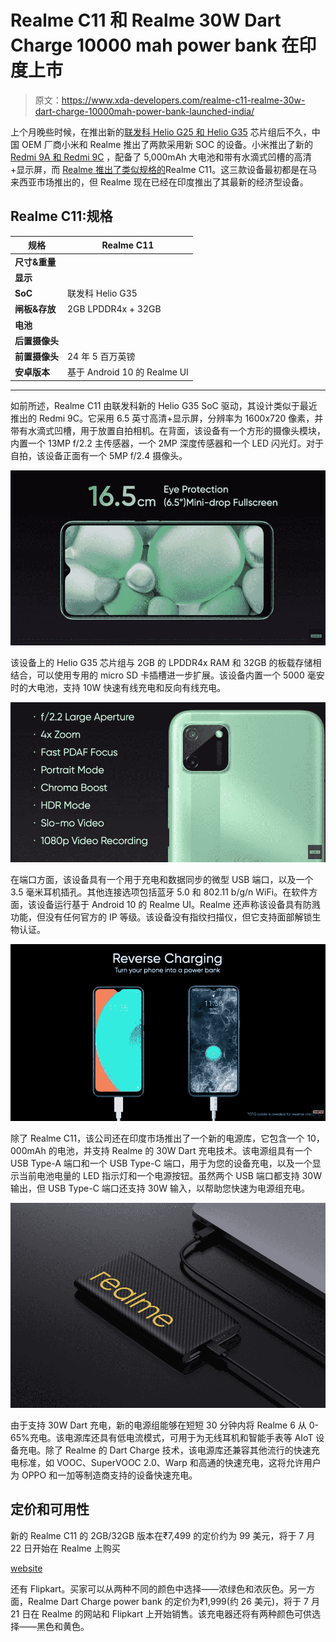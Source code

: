 # Realme C11 和 Realme 30W Dart Charge 10000 mah power bank 在印度上市

> 原文：<https://www.xda-developers.com/realme-c11-realme-30w-dart-charge-10000mah-power-bank-launched-india/>

上个月晚些时候，在推出新的[联发科 Helio G25 和 Helio G35](https://www.xda-developers.com/mediatek-helio-g35-g25-chipsets-unveiled-gaming-budget/) 芯片组后不久，中国 OEM 厂商小米和 Realme 推出了两款采用新 SOC 的设备。小米推出了新的 [Redmi 9A 和 Redmi 9C](https://www.xda-developers.com/redmi-9a-redmi-9c-launch-big-batteries-notched-displays-mediatek-processors/) ，配备了 5,000mAh 大电池和带有水滴式凹槽的高清+显示屏，而 [Realme 推出了类似规格的](https://www.xda-developers.com/realme-c11-budget-smartphone-mediatek-helio-g35/)Realme C11。这三款设备最初都是在马来西亚市场推出的，但 Realme 现在已经在印度推出了其最新的经济型设备。

## Realme C11:规格

| **规格** | **Realme C11** |
| --- | --- |
| **尺寸&重量** |  |
| **显示** |  |
| **SoC** | 联发科 Helio G35 |
| **闸板&存放** | 2GB LPDDR4x + 32GB |
| **电池** |  |
| **后置摄像头** |  |
| **前置摄像头** | 24 年 5 百万英镑 |
| **安卓版本** | 基于 Android 10 的 Realme UI |

* * *

如前所述，Realme C11 由联发科新的 Helio G35 SoC 驱动，其设计类似于最近推出的 Redmi 9C。它采用 6.5 英寸高清+显示屏，分辨率为 1600x720 像素，并带有水滴式凹槽，用于放置自拍相机。在背面，该设备有一个方形的摄像头模块，内置一个 13MP f/2.2 主传感器，一个 2MP 深度传感器和一个 LED 闪光灯。对于自拍，该设备正面有一个 5MP f/2.4 摄像头。

![Realme C11 display](img/c02e442670f055283809882e06c8b9e1.png)

该设备上的 Helio G35 芯片组与 2GB 的 LPDDR4x RAM 和 32GB 的板载存储相结合，可以使用专用的 micro SD 卡插槽进一步扩展。该设备内置一个 5000 毫安时的大电池，支持 10W 快速有线充电和反向有线充电。

![Realme C11 rear camera](img/e7f92dff1a7646f4786af5839ac498b7.png)

在端口方面，该设备具有一个用于充电和数据同步的微型 USB 端口，以及一个 3.5 毫米耳机插孔。其他连接选项包括蓝牙 5.0 和 802.11 b/g/n WiFi。在软件方面，该设备运行基于 Android 10 的 Realme UI。Realme 还声称该设备具有防溅功能，但没有任何官方的 IP 等级。该设备没有指纹扫描仪，但它支持面部解锁生物认证。

![](img/46c9c766df71c92345699a841ec14b61.png)

除了 Realme C11，该公司还在印度市场推出了一个新的电源库，它包含一个 10，000mAh 的电池，并支持 Realme 的 30W Dart 充电技术。该电源组具有一个 USB Type-A 端口和一个 USB Type-C 端口，用于为您的设备充电，以及一个显示当前电池电量的 LED 指示灯和一个电源按钮。虽然两个 USB 端口都支持 30W 输出，但 USB Type-C 端口还支持 30W 输入，以帮助您快速为电源组充电。

![Realme 30W Dart Charge power bank](img/fda4de9c535681aa83ef245597a50990.png)

由于支持 30W Dart 充电，新的电源组能够在短短 30 分钟内将 Realme 6 从 0-65%充电。该电源库还具有低电流模式，可用于为无线耳机和智能手表等 AIoT 设备充电。除了 Realme 的 Dart Charge 技术，该电源库还兼容其他流行的快速充电标准，如 VOOC、SuperVOOC 2.0、Warp 和高通的快速充电，这将允许用户为 OPPO 和一加等制造商支持的设备快速充电。

## 定价和可用性

新的 Realme C11 的 2GB/32GB 版本在₹7,499 的定价约为 99 美元，将于 7 月 22 日开始在 Realme 上购买

[website](https://www.realme.com/in/)

还有 Flipkart。买家可以从两种不同的颜色中选择——浓绿色和浓灰色。另一方面，Realme Dart Charge power bank 的定价为₹1,999(约 26 美元)，将于 7 月 21 日在 Realme 的网站和 Flipkart 上开始销售。该充电器还将有两种颜色可供选择——黑色和黄色。